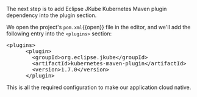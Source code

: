 The next step is to add Eclipse JKube Kubernetes Maven plugin dependency into the plugin section.

We open the project's `pom.xml`{{open}} file in the editor, and we'll add the following entry into the `<plugins>` section:

<pre class="file" data-filename="pom.xml" data-target="insert" data-marker="&lt;plugins&gt;">
&lt;plugins&gt;
      &lt;plugin&gt;
        &lt;groupId&gt;org.eclipse.jkube&lt;/groupId&gt;
        &lt;artifactId&gt;kubernetes-maven-plugin&lt;/artifactId&gt;
        &lt;version&gt;1.7.0&lt;/version&gt;
      &lt;/plugin&gt;
</pre>

This is all the required configuration to make our application cloud native.
